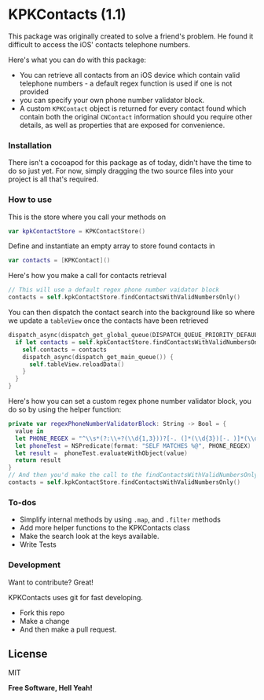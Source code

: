 # KPKContacts (1.1)

This package was originally created to solve a friend's problem. He found it difficult to access the iOS' contacts telephone numbers.

Here's what you can do with this package:

  - You can retrieve all contacts from an iOS device which contain valid telephone numbers - a default regex function is used if one is not provided
  - you can specify your own phone number validator block.
  - A custom `KPKContact` object is returned for every contact found which contain both the original `CNContact` information should you require other details, as well as properties that are exposed for convenience.

### Installation

There isn't a cocoapod for this package as of today, didn't have the time to do so just yet. 
For now, simply dragging the two source files into your project is all that's required.

### How to use
This is the store where you call your methods on
```Swift
var kpkContactStore = KPKContactStore()
```
Define and instantiate an empty array to store found contacts in
```Swift
var contacts = [KPKContact]()
```
Here's how you make a call for contacts retrieval

```Swift
// This will use a default regex phone number vaidator block
contacts = self.kpkContactStore.findContactsWithValidNumbersOnly()
```
You can then dispatch the contact search into the background like so where we update a `tableView` once the contacts have been retrieved
```Swift
dispatch_async(dispatch_get_global_queue(DISPATCH_QUEUE_PRIORITY_DEFAULT, 0)) {
  if let contacts = self.kpkContactStore.findContactsWithValidNumbersOnly() {
    self.contacts = contacts
    dispatch_async(dispatch_get_main_queue()) {
      self.tableView.reloadData()
    }
  }
}
```
Here's how you can set a custom regex phone number validator block, you do so by using the helper function:
```swift
private var regexPhoneNumberValidatorBlock: String -> Bool = { 
  value in
  let PHONE_REGEX = "^\\s*(?:\\+?(\\d{1,3}))?[-. (]*(\\d{3})[-. )]*(\\d{3})[-. ]*(\\d{4})(?: *x(\\d+))?\\s*$"
  let phoneTest = NSPredicate(format: "SELF MATCHES %@", PHONE_REGEX)
  let result =  phoneTest.evaluateWithObject(value)
  return result
}
// And then you'd make the call to the findContactsWithValidNumbersOnly method
contacts = self.kpkContactStore.findContactsWithValidNumbersOnly()
```

### To-dos
+ Simplify internal methods by using `.map`, and `.filter` methods
+ Add more helper functions to the KPKContacts class
+ Make the search look at the keys available.
+ Write Tests

### Development

Want to contribute? Great!

KPKContacts uses git for fast developing.
+ Fork this repo
+ Make a change
+ And then make a pull request.


License
----

MIT


**Free Software, Hell Yeah!**
